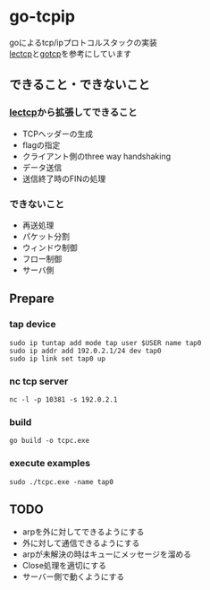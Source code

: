 # go-tcpip
goによるtcp/ipプロトコルスタックの実装  
[lectcp](https://github.com/pandax381/lectcp)と[gotcp](https://github.com/terassyi/gotcp)を参考にしています

## できること・できないこと
### [lectcp](https://github.com/pandax381/lectcp)から拡張してできること
- TCPヘッダーの生成
- flagの指定
- クライアント側のthree way handshaking
- データ送信
- 送信終了時のFINの処理

### できないこと
- 再送処理
- パケット分割
- ウィンドウ制御
- フロー制御
- サーバ側

## Prepare
### tap device
```
sudo ip tuntap add mode tap user $USER name tap0
sudo ip addr add 192.0.2.1/24 dev tap0
sudo ip link set tap0 up
```

### nc tcp server
```
nc -l -p 10381 -s 192.0.2.1
```

### build
```
go build -o tcpc.exe
```

### execute examples
```
sudo ./tcpc.exe -name tap0
``` 

## TODO
- arpを外に対してできるようにする
- 外に対して通信できるようにする
- arpが未解決の時はキューにメッセージを溜める
- Close処理を適切にする
- サーバー側で動くようにする
